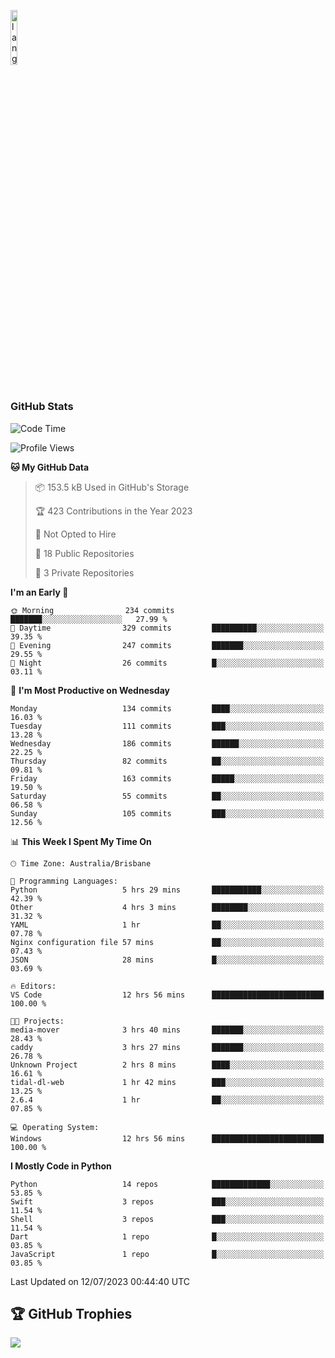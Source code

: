 <p align="left"><img width=15%" src="https://github.com/alansmathew/alansmathew/raw/master/lang.gif" alt="lang image here" /></p>

# <h3 align="left">GitHub Stats</h3>

<!--START_SECTION:waka-->
![Code Time](http://img.shields.io/badge/Code%20Time-287%20hrs%2057%20mins-blue)

![Profile Views](http://img.shields.io/badge/Profile%20Views-0-blue)

**🐱 My GitHub Data** 

> 📦 153.5 kB Used in GitHub's Storage 
 > 
> 🏆 423 Contributions in the Year 2023
 > 
> 🚫 Not Opted to Hire
 > 
> 📜 18 Public Repositories 
 > 
> 🔑 3 Private Repositories 
 > 
**I'm an Early 🐤** 

```text
🌞 Morning                234 commits         ███████░░░░░░░░░░░░░░░░░░   27.99 % 
🌆 Daytime                329 commits         ██████████░░░░░░░░░░░░░░░   39.35 % 
🌃 Evening                247 commits         ███████░░░░░░░░░░░░░░░░░░   29.55 % 
🌙 Night                  26 commits          █░░░░░░░░░░░░░░░░░░░░░░░░   03.11 % 
```
📅 **I'm Most Productive on Wednesday** 

```text
Monday                   134 commits         ████░░░░░░░░░░░░░░░░░░░░░   16.03 % 
Tuesday                  111 commits         ███░░░░░░░░░░░░░░░░░░░░░░   13.28 % 
Wednesday                186 commits         ██████░░░░░░░░░░░░░░░░░░░   22.25 % 
Thursday                 82 commits          ██░░░░░░░░░░░░░░░░░░░░░░░   09.81 % 
Friday                   163 commits         █████░░░░░░░░░░░░░░░░░░░░   19.50 % 
Saturday                 55 commits          ██░░░░░░░░░░░░░░░░░░░░░░░   06.58 % 
Sunday                   105 commits         ███░░░░░░░░░░░░░░░░░░░░░░   12.56 % 
```


📊 **This Week I Spent My Time On** 

```text
🕑︎ Time Zone: Australia/Brisbane

💬 Programming Languages: 
Python                   5 hrs 29 mins       ███████████░░░░░░░░░░░░░░   42.39 % 
Other                    4 hrs 3 mins        ████████░░░░░░░░░░░░░░░░░   31.32 % 
YAML                     1 hr                ██░░░░░░░░░░░░░░░░░░░░░░░   07.78 % 
Nginx configuration file 57 mins             ██░░░░░░░░░░░░░░░░░░░░░░░   07.43 % 
JSON                     28 mins             █░░░░░░░░░░░░░░░░░░░░░░░░   03.69 % 

🔥 Editors: 
VS Code                  12 hrs 56 mins      █████████████████████████   100.00 % 

🐱‍💻 Projects: 
media-mover              3 hrs 40 mins       ███████░░░░░░░░░░░░░░░░░░   28.43 % 
caddy                    3 hrs 27 mins       ███████░░░░░░░░░░░░░░░░░░   26.78 % 
Unknown Project          2 hrs 8 mins        ████░░░░░░░░░░░░░░░░░░░░░   16.61 % 
tidal-dl-web             1 hr 42 mins        ███░░░░░░░░░░░░░░░░░░░░░░   13.25 % 
2.6.4                    1 hr                ██░░░░░░░░░░░░░░░░░░░░░░░   07.85 % 

💻 Operating System: 
Windows                  12 hrs 56 mins      █████████████████████████   100.00 % 
```

**I Mostly Code in Python** 

```text
Python                   14 repos            █████████████░░░░░░░░░░░░   53.85 % 
Swift                    3 repos             ███░░░░░░░░░░░░░░░░░░░░░░   11.54 % 
Shell                    3 repos             ███░░░░░░░░░░░░░░░░░░░░░░   11.54 % 
Dart                     1 repo              █░░░░░░░░░░░░░░░░░░░░░░░░   03.85 % 
JavaScript               1 repo              █░░░░░░░░░░░░░░░░░░░░░░░░   03.85 % 
```




 Last Updated on 12/07/2023 00:44:40 UTC
<!--END_SECTION:waka-->

## 🏆 GitHub Trophies

![](https://github-profile-trophy.vercel.app/?username=samh06&theme=discord&no-frame=true&no-bg=false&margin-w=4)
